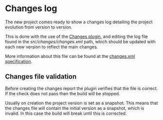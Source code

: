 # Changes log

The new project comes ready to show a changes log detailing the project evolution from version to version.

This is done with the use of the [Changes plugin][changes], and editing the log file found in the *src/changes/changes.xml* path, which should be updated with each new version to reflect the main changes.

More information about this file can be found at the [changes.xml specification][changes-spec].

## Changes file validation

Before creating the changes report the plugin verifies that the file is correct. If the check does not pass then the build will be stopped.

Usually on creation the project version is set as a snapshot. This means that the changes file will contain the initial version as a snapshot, which is invalid. In this case the build will break until this is corrected.

[changes]: https://maven.apache.org/plugins/maven-changes-plugin/
[changes-spec]: https://maven.apache.org/plugins/maven-changes-plugin/changes.html
